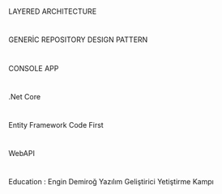 # 
LAYERED ARCHITECTURE
#
GENERİC REPOSITORY DESIGN PATTERN 
#
CONSOLE APP
#
.Net Core
#
Entity Framework Code First
#
WebAPI
#
Education :  Engin Demiroğ Yazılım Geliştirici Yetiştirme Kampı

